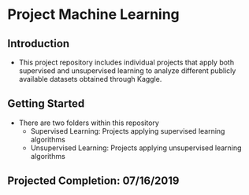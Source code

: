 # Project Machine Learning

## Introduction

* This project repository includes individual projects that apply both supervised and unsupervised learning to analyze different publicly available datasets obtained through Kaggle.

## Getting Started

* There are two folders within this repository
  * Supervised Learning: Projects applying supervised learning algorithms
  * Unsupervised Learning: Projects applying unsupervised learning algorithms
  
## Projected Completion: 07/16/2019 
